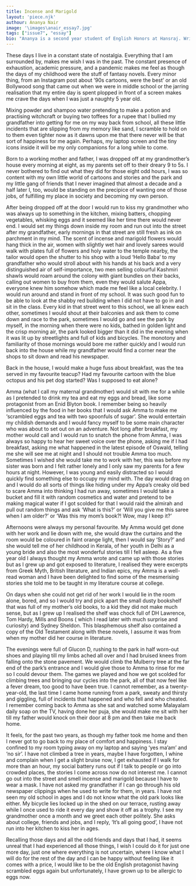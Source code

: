 ```yaml
---
title: Incense and Marigold
layout: 'piece.njk'
authour: Ananya Nair
image: '\images\anair_essay7.jpg'
tags: ["issue7", "essay"]
bio: "Ananya is a second year student of English Honors at Hansraj. Writing has always been her way of escaping the monotony of life, not assignments though. She hopes, one day, to be able to write in a way that is not just for personal pleasure but for a bigger reason. Ananya can be found watching Joe Wright's Pride And Prejudice any given day of the week. Her dream is to own a very imaginary (for now) book cafe that she plans to open right next to Ruskin Bond's house. She lives in greek mythology references and hating on Zeus is a side hobby of hers."
---
```


These days I live in a constant state of nostalgia. Everything that I am surrounded by, makes me wish I was in the past. The constant presence of exhaustion, academic pressure, and a pandemic makes me feel as though the days of my childhood were the stuff of fantasy novels. Every minor thing, from an Instagram post about ’90s cartoons, were the best’ or an old Bollywood song that came out when we were in middle school or the jarring realisation that my entire day is spent plopped in front of a screen makes me crave the days when I was just a naughty 5 year old.

Mixing powder and shampoo water pretending to make a potion and practising witchcraft or buying two toffees for a rupee that I bullied my grandfather into getting for me on my way back from school, all these little incidents that are slipping from my memory like sand, I scramble to hold on to them even tighter now as it dawns upon me that there never will be that sort of happiness for me again. Perhaps, my laptop screen and the tiny icons inside it will be my only companions for a long while to come.

Born to a working mother and father, I was dropped off at my grandmother’s house every morning at eight, as my parents set off to their dreary 9 to 5s. I never bothered to find out what they did for those eight odd hours, I was so content with my own little world of cartoons and stories and the park and my little gang of friends that I never imagined that almost a decade and a half later I, too, would be standing on the precipice of wanting one of those jobs, of fulfilling my place in society and becoming my own person.

After being dropped off at the door I would run to kiss my grandmother who was always up to something in the kitchen, mixing batters, chopping vegetables, whisking eggs and it seemed like her time there would never end. I would set my things down inside my room and run out into the street after my grandfather, early mornings in that street are still fresh as ink on parchment in my mind. The scent of incense and marigold flowers would hang thick in the air, women with slightly wet hair and lovely sarees would walk with plates full of flowers and holy water to the temple nearby, the tailor would open the shutter to his shop with a loud ‘Hello Baba’ to my grandfather who would stroll about with his hands at his back and a very distinguished air of self-importance, two men selling colourful Kashmiri shawls would roam around the colony with giant bundles on their backs, calling out women to buy from them, even they would salute Appa, everyone knew him somehow which made me feel like a local celebrity. I would run around and stand in front of my school. It was such good fun to be able to look at the shabby red building when I did not have to go in and sit in the class. Every kid in that street went to this school, we all knew each other, sometimes I would shout at their balconies and ask them to come down and race to the park, sometimes I would go and see the park by myself, in the morning when there were no kids, bathed in golden light and the crisp morning air, the park looked bigger than it did in the evening when it was lit up by streetlights and full of kids and bicycles. The monotony and familiarity of those mornings would bore me rather quickly and I would run back into the house while my grandfather would find a corner near the shops to sit down and read his newspaper.

Back in the house, I would make a huge fuss about breakfast, was the tea served in my favourite teacup? Had my favourite cartoon with the blue octopus and his pet dog started? Was I supposed to eat alone?

Amma (what I call my maternal grandmother) would sit with me for a while as I pretended to drink my tea and eat my eggs and bread, like some protagonist from an Enid Blyton book. I remember being so heavily influenced by the food in her books that I would ask Amma to make me ‘scrambled eggs and tea with two spoonfuls of sugar’. She would entertain my childish demands and I would fancy myself to be some main character who was about to set out on an adventure. Not long after breakfast, my mother would call and I would run to snatch the phone from Amma, I was always so happy to hear her sweet voice over the phone, asking me if I had breakfast, asking me what happened in the latest episode of Oswald, telling me she will see me at night and I should not trouble Amma too much. Sometimes I wished she would take me to work with her, this was before my sister was born and I felt rather lonely and I only saw my parents for a few hours at night. However, I was young and easily distracted so I would quickly find something else to occupy my mind with. The day would drag on and I would do all sorts of things like hiding under my Appa’s creaky old bed to scare Amma into thinking I had run away, sometimes I would take a bucket and fill it with random cosmetics and water and pretend to be making magical water if I got scolded for that I would raid the almirah and pull out random things and ask ‘What is this?’ or ‘Will you give me this saree when I am older?’ or ‘Was this my mom’s book?! Wow, may I keep it?’

Afternoons were always my personal favourite. My Amma would get done with her work and lie down with me, she would draw the curtains and the room would be coloured in faint orange light, then I would say ‘Story?’ and she would tell me of her childhood in Kerala, of her youth in Delhi as a young bride and also the most wonderful stories till I fell asleep. As a five year old I always thought my Amma wrote and came up with those stories but as I grew up and got exposed to literature, I realised they were excerpts from Greek Myth, British literature, and Indian epics, my Amma is a well-read woman and I have been delighted to find some of the mesmerising stories she told me to be taught in my literature course at college.

On days when she could not get rid of her work I would lie in the room alone, bored, and so I would try and pick apart the small dusty bookshelf that was full of my mother’s old books, to a kid they did not make much sense, but as I grew up I realised the shelf was chock full of DH Lawrence, Tom Hardy, Mills and Boons ( which I read later with much surprise and curiosity) and Sydney Sheldon. This blasphemous shelf also contained a copy of the Old Testament along with these novels, I assume it was from when my mother did her course in literature.

The evenings were full of Glucon D, rushing to the park in half worn-out shoes and playing till my limbs ached all over and I had bruised knees from falling onto the stone pavement. We would climb the Mulberry tree at the far end of the park’s entrance and I would give those to Amma to rinse for me so I could devour them. The games we played and how we got scolded for climbing trees and bringing our cycles into the park, all of that now feel like a fever dream, too good to have been true. I cannot remember, as a twenty-year-old, the last time I came home running from a park, sweaty and thirsty and giggling, full of incidents that happened and who fell and who cheated. I remember coming back to Amma as she sat and watched some Malayalam daily soap on the TV, having done her puja, she would make me sit with her till my father would knock on their door at 8 pm and then take me back home.

It feels, for the past two years, as though my father took me home and then I never got to go back to my place of comfort and happiness. I stay confined to my room typing away on my laptop and saying ‘yes ma’am’ and ‘no sir’. I have not climbed a tree in years, maybe I have forgotten, I whine and complain when I get a slight bruise now, I get exhausted if I walk for more than an hour, my social battery runs out if I talk to people or go into crowded places, the stories I come across now do not interest me. I cannot go out into the street and smell incense and marigold because I have to wear a mask. I have not asked my grandfather if I can go through his old newspaper clippings when he used to write for them, in years. I have not seen my old school in ages and I do not know what the old park looks like either. My bicycle lies locked up in the shed on our terrace, rusting away while I once used to ride it every day and show it off as a trophy. I see my grandmother once a month and we greet each other politely. She asks about college, friends and jobs, and I reply, ‘It’s all going good’, I have not run into her kitchen to kiss her in ages.

Recalling those days and all the odd friends and days that I had, it seems unreal that I had experienced all those things, I wish I could do it for just one more day, just one where everything is not uncertain, where I know what I will do for the rest of the day and I can be happy without feeling like it comes with a price, I would like to be the old English protagonist having scrambled eggs again but unfortunately, I have grown up to be allergic to eggs now.
